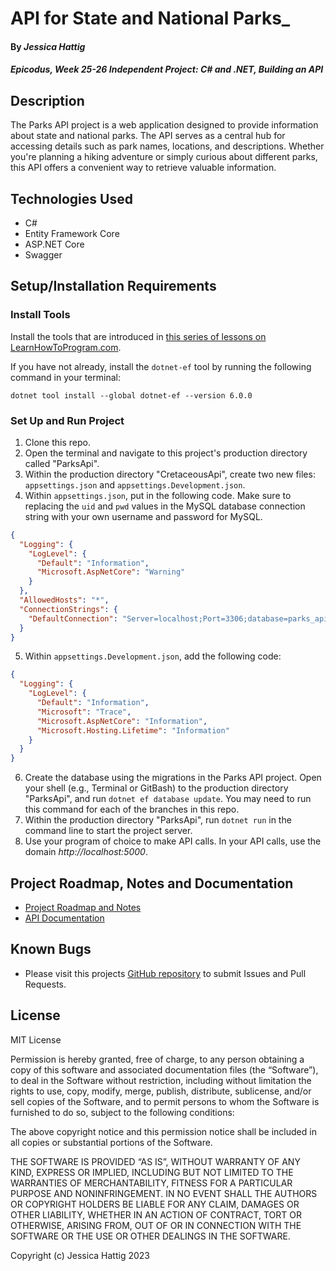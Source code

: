 # API for State and National Parks_

#### By _**Jessica Hattig**_

#### _Epicodus, Week 25-26 Independent Project: C# and .NET, Building an API_

## Description
The Parks API project is a web application designed to provide information about state and national parks. The API serves as a central hub for accessing details such as park names, locations, and descriptions. Whether you're planning a hiking adventure or simply curious about different parks, this API offers a convenient way to retrieve valuable information.

## Technologies Used
- C#
- Entity Framework Core
- ASP.NET Core
- Swagger

## Setup/Installation Requirements
### Install Tools

Install the tools that are introduced in [this series of lessons on LearnHowToProgram.com](https://www.learnhowtoprogram.com/c-and-net/getting-started-with-c).

If you have not already, install the `dotnet-ef` tool by running the following command in your terminal:

```
dotnet tool install --global dotnet-ef --version 6.0.0
```

### Set Up and Run Project

1. Clone this repo.
2. Open the terminal and navigate to this project's production directory called "ParksApi".
3. Within the production directory "CretaceousApi", create two new files: `appsettings.json` and `appsettings.Development.json`.
4. Within `appsettings.json`, put in the following code. Make sure to replacing the `uid` and `pwd` values in the MySQL database connection string with your own username and password for MySQL.

```json
{
  "Logging": {
    "LogLevel": {
      "Default": "Information",
      "Microsoft.AspNetCore": "Warning"
    }
  },
  "AllowedHosts": "*",
  "ConnectionStrings": {
    "DefaultConnection": "Server=localhost;Port=3306;database=parks_api;uid=[YOUR_USERNAME];pwd=[YOUR_MYSQL_PASSWORD];"
  }
}
```

5. Within `appsettings.Development.json`, add the following code:

```json
{
  "Logging": {
    "LogLevel": {
      "Default": "Information",
      "Microsoft": "Trace",
      "Microsoft.AspNetCore": "Information",
      "Microsoft.Hosting.Lifetime": "Information"
    }
  }
}
```

6. Create the database using the migrations in the Parks API project. Open your shell (e.g., Terminal or GitBash) to the production directory "ParksApi", and run `dotnet ef database update`. You may need to run this command for each of the branches in this repo. 
7. Within the production directory "ParksApi", run `dotnet run` in the command line to start the project server. 
9. Use your program of choice to make API calls. In your API calls, use the domain _http://localhost:5000_. 

## Project Roadmap, Notes and Documentation
- [Project Roadmap and Notes](https://github.com/)
- [API Documentation](https://github.com/)

## Known Bugs
- Please visit this projects [GitHub repository](https://github.com/jessicahattig/ParksApi.Solution.git) to submit Issues and Pull Requests.

## License
MIT License

Permission is hereby granted, free of charge, to any person obtaining a copy of this software and associated documentation files (the “Software”), to deal in the Software without restriction, including without limitation the rights to use, copy, modify, merge, publish, distribute, sublicense, and/or sell copies of the Software, and to permit persons to whom the Software is furnished to do so, subject to the following conditions:

The above copyright notice and this permission notice shall be included in all copies or substantial portions of the Software.

THE SOFTWARE IS PROVIDED “AS IS”, WITHOUT WARRANTY OF ANY KIND, EXPRESS OR IMPLIED, INCLUDING BUT NOT LIMITED TO THE WARRANTIES OF MERCHANTABILITY, FITNESS FOR A PARTICULAR PURPOSE AND NONINFRINGEMENT. IN NO EVENT SHALL THE AUTHORS OR COPYRIGHT HOLDERS BE LIABLE FOR ANY CLAIM, DAMAGES OR OTHER LIABILITY, WHETHER IN AN ACTION OF CONTRACT, TORT OR OTHERWISE, ARISING FROM, OUT OF OR IN CONNECTION WITH THE SOFTWARE OR THE USE OR OTHER DEALINGS IN THE SOFTWARE.

Copyright (c) Jessica Hattig 2023 